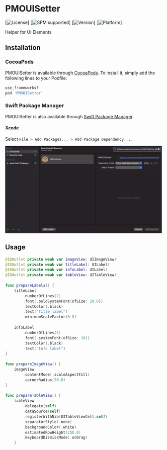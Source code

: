 # PMOUISetter
[![License](https://img.shields.io/cocoapods/l/PMOUISetter?color=a)]
[![SPM supported](https://img.shields.io/badge/SPM-supported-DE5C43.svg?style=flat)]
[![Version](https://img.shields.io/cocoapods/v/PMOUISetter)]
[![Platform](https://img.shields.io/cocoapods/p/PMOUISetter?color=green)]

Helper for UI Elements

## Installation

### CocoaPods

PMOUISetter is available through [CocoaPods](http://cocoapods.org). To install
it, simply add the following lines to your Podfile:

```ruby
use_frameworks!
pod 'PMOUISetter'
```

### Swift Package Manager

PMOUISetter is also available through [Swift Package Manager](https://github.com/apple/swift-package-manager/).

#### Xcode

Select `File > Add Packages... > Add Package Dependency...`,  

<img src="https://raw.githubusercontent.com/plusminusone-tr/PMOUISetter/master/Screenshots/01.png" width="800px" />

## Usage

```swift
@IBOutlet private weak var imageView: UIImageView!
@IBOutlet private weak var titleLabel: UILabel!
@IBOutlet private weak var infoLabel: UILabel!
@IBOutlet private weak var tableView: UITableView!

func prepareLabels() {
    titleLabel
        .numberOfLines(2)
        .font(.boldSystemFont(ofSize: 20.0))
        .textColor(.black)
        .text("Title label")
        .minimumScaleFactor(0.8)
    
    infoLabel
        .numberOfLines(3)
        .font(.systemFont(ofSize: 16))
        .textColor(.black)
        .text("Info label")
}

func prepareImageView() {
    imageView
        .contentMode(.scaleAspectFill)
        .cornerRadius(30.0)
}

func prepareTableView() {
    tableView
        .delegate(self)
        .dataSource(self)
        .registerWithNib(UITableViewCell.self)
        .separatorStyle(.none)
        .backgroundColor(.white)
        .estimatedRowHeight(250.0)
        .keyboardDismissMode(.onDrag)
    }
```